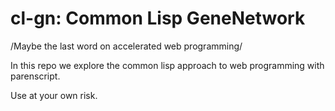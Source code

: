 # cl-gn: Common Lisp GeneNetwork

/Maybe the last word on accelerated web programming/

In this repo we explore the common lisp approach to web programming with parenscript.

Use at your own risk.
